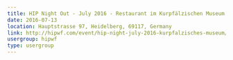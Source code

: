 ```yaml
---
title: HIP Night Out - July 2016 - Restaurant im Kurpfälzischen Museum
date: 2016-07-13
location: Hauptstrasse 97, Heidelberg, 69117, Germany
link: http://hipwf.com/event/hip-night-july-2016-kurpfalzisches-museum/
usergroup: hipwf
type: usergroup
---
```

